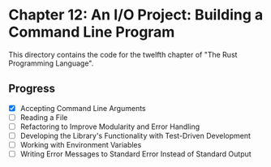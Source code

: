 # Chapter 12: An I/O Project: Building a Command Line Program

This directory contains the code for the twelfth chapter of "The Rust
Programming Language".

## Progress

- [x] Accepting Command Line Arguments
- [ ] Reading a File
- [ ] Refactoring to Improve Modularity and Error Handling
- [ ] Developing the Library's Functionality with Test-Driven Development
- [ ] Working with Environment Variables
- [ ] Writing Error Messages to Standard Error Instead of Standard Output
